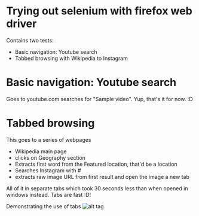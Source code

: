# Trying out selenium with firefox web driver

Contains two tests:

  - Basic navigation: Youtube search
  - Tabbed browsing with Wikipedia to Instagram
 

# Basic navigation: Youtube search
Goes to youtube.com searches for "Sample video". Yup, that's it for now. :D

# Tabbed browsing
This goes to a series of webpages
 -  Wikipedia main page
 -  clicks on Geography section
 -  Extracts first word from the Featured location, that'd be a location
 -  Searches Instagram with #<location>
 -  extracts raw image URL from first result and open the image a new tab
 
All of it in separate tabs which took 30 seconds less than when opened in windows instead. Tabs are fast :D!

Demonstrating the use of tabs
![alt tag](https://i.cubeupload.com/q3zLPI.gif)
